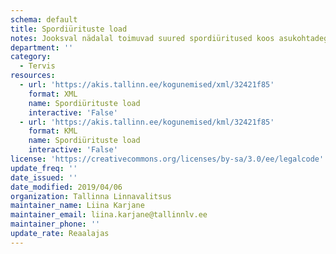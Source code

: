 ```yaml
---
schema: default
title: Spordiürituste load
notes: Jooksval nädalal toimuvad suured spordiüritused koos asukohtadega
department: ''
category:
  - Tervis
resources:
  - url: 'https://akis.tallinn.ee/kogunemised/xml/32421f85'
    format: XML
    name: Spordiürituste load
    interactive: 'False'
  - url: 'https://akis.tallinn.ee/kogunemised/kml/32421f85'
    format: KML
    name: Spordiürituste load
    interactive: 'False'
license: 'https://creativecommons.org/licenses/by-sa/3.0/ee/legalcode'
update_freq: ''
date_issued: ''
date_modified: 2019/04/06
organization: Tallinna Linnavalitsus
maintainer_name: Liina Karjane
maintainer_email: liina.karjane@tallinnlv.ee
maintainer_phone: ''
update_rate: Reaalajas
---
```

